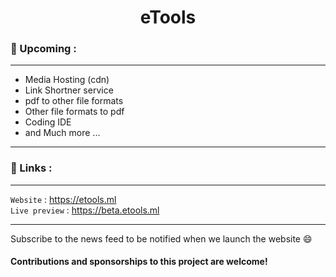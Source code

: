 <h1 align=center> eTools </h1>

### 🤩 Upcoming :
---
- Media Hosting (cdn)
- Link Shortner service
- pdf to other file formats
- Other file formats to pdf
- Coding IDE
- and Much more ...
---

### 🔗 Links : 
---
`Website` : https://etools.ml
<br>
`Live preview` : https://beta.etools.ml

---

Subscribe to the news feed to be notified when we launch the website 😄

#### Contributions and sponsorships to this project are welcome!
